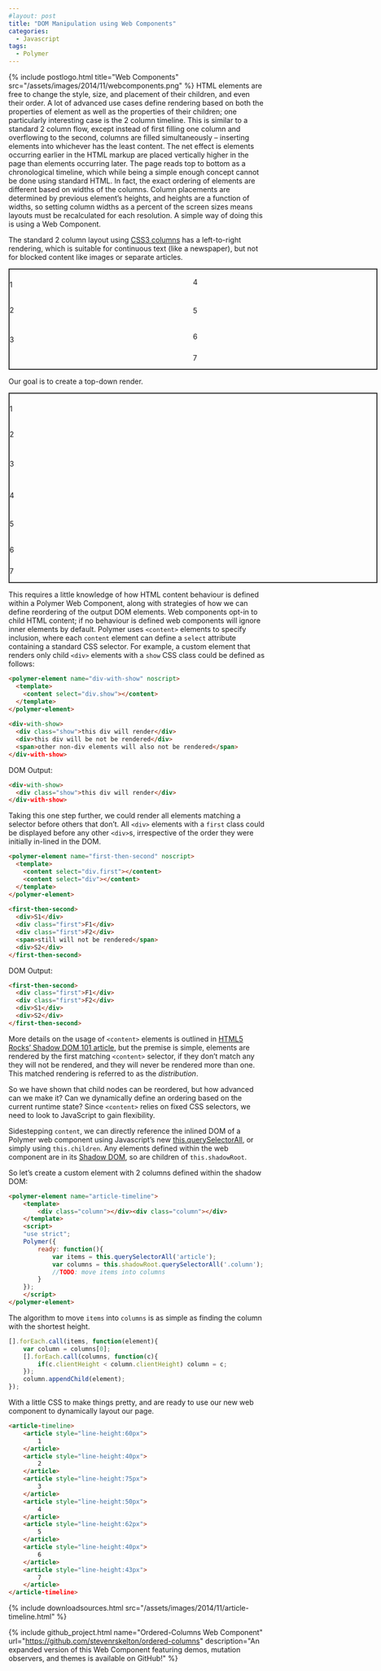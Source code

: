 ```yaml
---
#layout: post
title: "DOM Manipulation using Web Components"
categories:
  - Javascript
tags:
  - Polymer
---
```


{% include postlogo.html title="Web Components" src="/assets/images/2014/11/webcomponents.png" %} HTML elements are free to change the style, size, and placement of their children, and even their order. A lot of advanced use cases define rendering based on both the properties of element as well as the properties of their children; one particularly interesting case is the 2 column timeline. This is similar to a standard 2 column flow, except instead of first filling one column and overflowing to the second, columns are filled simultaneously – inserting elements into whichever has the least content. The net effect is elements occurring earlier in the HTML markup are placed vertically higher in the page than elements occurring later. The page reads top to bottom as a chronological timeline, which while being a simple enough concept cannot be done using standard HTML. In fact, the exact ordering of elements are different based on widths of the columns. Column placements are determined by previous element’s heights, and heights are a function of widths, so setting column widths as a percent of the screen sizes means layouts must be recalculated for each resolution. A simple way of doing this is using a Web Component.

The standard 2 column layout using [CSS3 columns](https://developer.mozilla.org/en-US/docs/Web/CSS/columns) has a left-to-right rendering, which is suitable for continuous text (like a newspaper), but not for blocked content like images or separate articles.

<style shim-shadowdom>
    article-timeline {
        margin-right: auto;
        margin-left: auto;
        width:721px;
        border:2px solid #333;
        display: block;
    }
    #csscolumns > article,
    article-timeline::shadow article {
        text-align: center;
        border: 3px solid #DC143C;
        border-radius:5px;
        margin: 2px 1px;
        font-size: 16px;
        font-weight: bold;
    }
    article-timeline::shadow .column {
        vertical-align: top;
        width: 50%;
        display: inline-block;
    }
    #csscolumns {
        margin-right: auto;
        margin-left: auto;
        width:721px;
        -moz-columns: 2;
        -webkit-columns: 2;
        columns: 2;
        -moz-column-gap: 0;
        -webkit-column-gap: 0;
        column-gap: 0;
        border:2px solid #333;
    }
</style>
<script src="/assets/images/2014/11/webcomponents-0.5.1.js"></script>
<script src="/assets/images/2014/11/polymer-0.5.1.js"></script>
<polymer-element name="article-timeline">
    <template>
        <div class="column"></div><div class="column"></div>
    </template>
    <script>
    "use strict";
    Polymer({
        ready: function(){
            var items = this.querySelectorAll('article');
            var columns = this.shadowRoot.querySelectorAll('.column');
            [].forEach.call(items, function(element){
                var column = columns[0];
                [].forEach.call(columns, function(c){
                    if(c.clientHeight < column.clientHeight) column = c;
                });
                column.appendChild(element);
            });
        }
    });
    </script>
</polymer-element>
<div id="csscolumns">
    <article style="line-height:60px">
        1
    </article>
    <article style="line-height:40px">
        2
    </article>
    <article style="line-height:75px">
        3
    </article>
    <article style="line-height:50px">
        4
    </article>
    <article style="line-height:62px">
        5
    </article>
    <article style="line-height:40px">
        6
    </article>
    <article style="line-height:43px">
        7
    </article>
</div>

Our goal is to create a top-down render.

<article-timeline>
    <article style="line-height:60px">
        1
    </article>
    <article style="line-height:40px">
        2
    </article>
    <article style="line-height:75px">
        3
    </article>
    <article style="line-height:50px">
        4
    </article>
    <article style="line-height:62px">
        5
    </article>
    <article style="line-height:40px">
        6
    </article>
    <article style="line-height:43px">
        7
    </article>
</article-timeline>

This requires a little knowledge of how HTML content behaviour is defined within a Polymer Web Component, along with strategies of how we can define reordering of the output DOM elements.
Web components opt-in to child HTML content; if no behaviour is defined web components will ignore inner elements by default. Polymer uses `<content>` elements to specify inclusion, where each `content` element can define a `select` attribute containing a standard CSS selector. For example, a custom element that renders only child `<div>` elements with a `show` CSS class could be defined as follows:
  
```html
<polymer-element name="div-with-show" noscript>
  <template>
    <content select="div.show"></content>
  </template>
</polymer-element>
 
<div-with-show>
  <div class="show">this div will render</div>
  <div>this div will be not be rendered</div>
  <span>other non-div elements will also not be rendered</span>
</div-with-show>
```
  
DOM Output:
  
```html
<div-with-show>
  <div class="show">this div will render</div>
</div-with-show>
```
  
Taking this one step further, we could render all elements matching a selector before others that don’t. All `<div>` elements with a `first` class could be displayed before any other `<div>`s, irrespective of the order they were initially in-lined in the DOM.
  
```html
<polymer-element name="first-then-second" noscript>
  <template>
    <content select="div.first"></content>
    <content select="div"></content>
  </template>
</polymer-element>
 
<first-then-second>
  <div>S1</div>
  <div class="first">F1</div>
  <div class="first">F2</div>
  <span>still will not be rendered</span>
  <div>S2</div>
</first-then-second>
```

DOM Output:
  
```html
<first-then-second>
  <div class="first">F1</div>
  <div class="first">F2</div>
  <div>S1</div>
  <div>S2</div>
</first-then-second>
```
  
More details on the usage of `<content>` elements is outlined in [HTML5 Rocks’ Shadow DOM 101 article](http://www.html5rocks.com/en/tutorials/webcomponents/shadowdom/#toc-projection), but the premise is simple, elements are rendered by the first matching `<content>` selector, if they don’t match any they will not be rendered, and they will never be rendered more than one. This matched rendering is referred to as the _distribution_.

So we have shown that child nodes can be reordered, but how advanced can we make it? Can we dynamically define an ordering based on the current runtime state? Since `<content>` relies on fixed CSS selectors, we need to look to JavaScript to gain flexibility.

Sidestepping `content`, we can directly reference the inlined DOM of a Polymer web component using Javascript’s new [this.querySelectorAll](https://developer.mozilla.org/en/docs/Web/API/Document.querySelectorAll), or simply using `this.children`. Any elements defined within the web component are in its [Shadow DOM](http://www.w3.org/TR/shadow-dom/), so are children of `this.shadowRoot`.

So let’s create a custom element with 2 columns defined within the shadow DOM:
  
```html
<polymer-element name="article-timeline">
    <template>
        <div class="column"></div><div class="column"></div>
    </template>
    <script>
    "use strict";
    Polymer({
        ready: function(){
            var items = this.querySelectorAll('article');
            var columns = this.shadowRoot.querySelectorAll('.column');
            //TODO: move items into columns
        }
    });
    </script>
</polymer-element>
```

The algorithm to move `items` into `columns` is as simple as finding the column with the shortest height.

```js
[].forEach.call(items, function(element){
    var column = columns[0];
    [].forEach.call(columns, function(c){
        if(c.clientHeight < column.clientHeight) column = c;
    });
    column.appendChild(element);
});
```

With a little CSS to make things pretty, and are ready to use our new web component to dynamically layout our page.

```html
<article-timeline>
    <article style="line-height:60px">
        1
    </article>
    <article style="line-height:40px">
        2
    </article>
    <article style="line-height:75px">
        3
    </article>
    <article style="line-height:50px">
        4
    </article>
    <article style="line-height:62px">
        5
    </article>
    <article style="line-height:40px">
        6
    </article>
    <article style="line-height:43px">
        7
    </article>
</article-timeline>
```

{%
  include downloadsources.html
  src="/assets/images/2014/11/article-timeline.html"
%}
 
{%
  include github_project.html
  name="Ordered-Columns Web Component"
  url="https://github.com/stevenrskelton/ordered-columns"
  description="An expanded version of this Web Component featuring demos, mutation observers, and themes is available on GitHub!"
%}